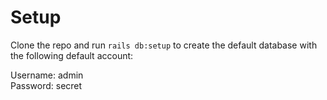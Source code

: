 # Setup #
Clone the repo and run `rails db:setup` to create the default database with the following default account:

Username: admin\
Password: secret
